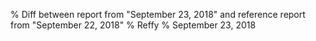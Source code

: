 % Diff between report from "September 23, 2018" and reference report from "September 22, 2018"
% Reffy
% September 23, 2018

